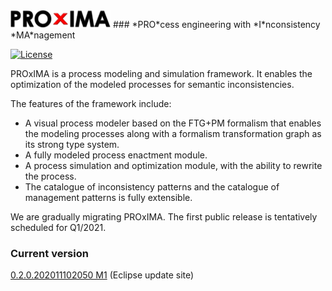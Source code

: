 <img src="https://raw.githubusercontent.com/proxima-tools/proxima-tools.github.io/main/artwork/logo.png" width="160">
### *PRO*cess engineering with *I*nconsistency *MA*nagement

[![License](https://img.shields.io/badge/License-EPL--2.0-ce03fc.svg)](https://opensource.org/licenses/EPL-2.0)

PROxIMA is a process modeling and simulation framework. It enables the optimization of the modeled processes for semantic inconsistencies.

The features of the framework include:
 -  A visual process modeler based on the FTG+PM formalism that enables the modeling processes along with a formalism transformation graph as its strong type system.
 -  A fully modeled process enactment module.
 -  A process simulation and optimization module, with the ability to rewrite the process.
 -  The catalogue of inconsistency patterns and the catalogue of management patterns is fully extensible.


We are gradually migrating PROxIMA. The first public release is tentatively scheduled for Q1/2021.

### Current version

[0.2.0.202011102050 M1](https://raw.githubusercontent.com/proxima-tools/proxima-tools.github.io/main/updates/releases/latest) (Eclipse update site)
